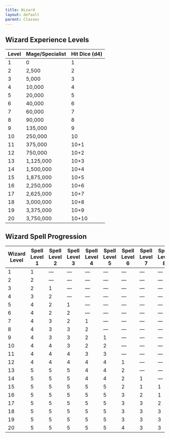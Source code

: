 ```yaml
---
title: Wizard
layout: default
parent: Classes
---
```


## Wizard Experience Levels

| Level | Mage/Specialist | Hit Dice (d4) |
|-------|-----------------|---------------|
| 1     | 0               | 1             |
| 2     | 2,500           | 2             |
| 3     | 5,000           | 3             |
| 4     | 10,000          | 4             |
| 5     | 20,000          | 5             |
| 6     | 40,000          | 6             |
| 7     | 60,000          | 7             |
| 8     | 90,000          | 8             |
| 9     | 135,000         | 9             |
| 10    | 250,000         | 10            |
| 11    | 375,000         | 10+1          |
| 12    | 750,000         | 10+2          |
| 13    | 1,125,000       | 10+3          |
| 14    | 1,500,000       | 10+4          |
| 15    | 1,875,000       | 10+5          |
| 16    | 2,250,000       | 10+6          |
| 17    | 2,625,000       | 10+7          |
| 18    | 3,000,000       | 10+8          |
| 19    | 3,375,000       | 10+9          |
| 20    | 3,750,000       | 10+10         |

## Wizard Spell Progression
| Wizard Level | Spell Level 1 | Spell Level 2 | Spell Level 3 | Spell Level 4 | Spell Level 5 | Spell Level 6 | Spell Level 7 | Spell Level 8 | Spell Level 9 |
|--------------|---------------|---------------|---------------|---------------|---------------|---------------|---------------|---------------|---------------|
| 1            | 1             | —             | —             | —             | —             | —             | —             | —             | —             |
| 2            | 2             | —             | —             | —             | —             | —             | —             | —             | —             |
| 3            | 2             | 1             | —             | —             | —             | —             | —             | —             | —             |
| 4            | 3             | 2             | —             | —             | —             | —             | —             | —             | —             |
| 5            | 4             | 2             | 1             | —             | —             | —             | —             | —             | —             |
| 6            | 4             | 2             | 2             | —             | —             | —             | —             | —             | —             |
| 7            | 4             | 3             | 2             | 1             | —             | —             | —             | —             | —             |
| 8            | 4             | 3             | 3             | 2             | —             | —             | —             | —             | —             |
| 9            | 4             | 3             | 3             | 2             | 1             | —             | —             | —             | —             |
| 10           | 4             | 4             | 3             | 2             | 2             | —             | —             | —             | —             |
| 11           | 4             | 4             | 4             | 3             | 3             | —             | —             | —             | —             |
| 12           | 4             | 4             | 4             | 4             | 4             | 1             | —             | —             | —             |
| 13           | 5             | 5             | 5             | 4             | 4             | 2             | —             | —             | —             |
| 14           | 5             | 5             | 5             | 4             | 4             | 2             | 1             | —             | —             |
| 15           | 5             | 5             | 5             | 5             | 5             | 2             | 1             | 1             | —             |
| 16           | 5             | 5             | 5             | 5             | 5             | 3             | 2             | 1             | —             |
| 17           | 5             | 5             | 5             | 5             | 5             | 3             | 3             | 2             | 1             |
| 18           | 5             | 5             | 5             | 5             | 5             | 3             | 3             | 3             | 1             |
| 19           | 5             | 5             | 5             | 5             | 5             | 3             | 3             | 3             | 2             |
| 20           | 5             | 5             | 5             | 5             | 5             | 4             | 3             | 3             | 2             |
